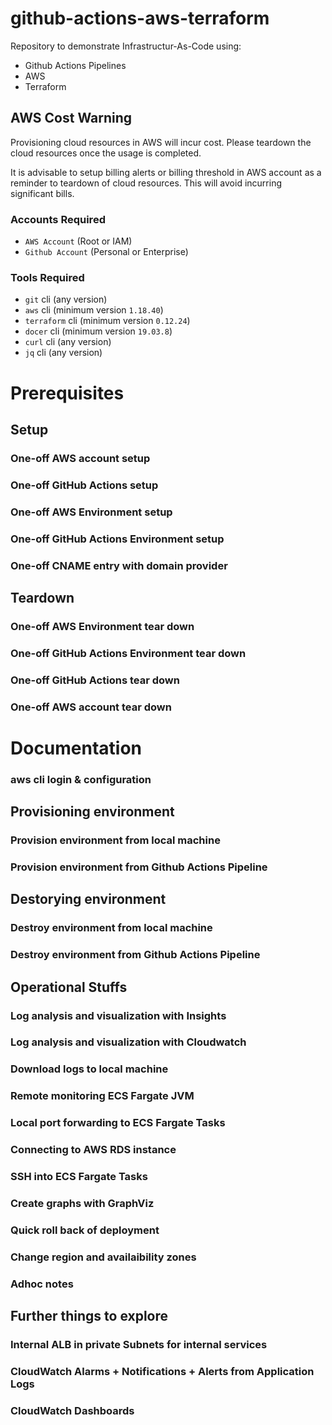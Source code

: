 # github-actions-aws-terraform

Repository to demonstrate Infrastructur-As-Code using:

* Github Actions Pipelines
* AWS
* Terraform

## AWS Cost Warning

Provisioning cloud resources in AWS will incur cost. Please teardown the cloud resources once the usage is completed.

It is advisable to setup billing alerts or billing threshold in AWS account as a reminder to teardown of cloud resources. This will avoid incurring significant bills.

### Accounts Required

* `AWS Account` (Root or IAM)
* `Github Account` (Personal or Enterprise)

### Tools Required

* `git` cli (any version)
* `aws` cli (minimum version `1.18.40`)
* `terraform` cli (minimum version `0.12.24`)
* `docer` cli (minimum version `19.03.8`)
* `curl` cli (any version)
* `jq` cli (any version)


# Prerequisites

## Setup

### One-off AWS account setup

### One-off GitHub Actions setup

### One-off AWS Environment setup

### One-off GitHub Actions Environment setup

### One-off CNAME entry with domain provider

## Teardown

### One-off AWS Environment tear down

### One-off GitHub Actions Environment tear down

### One-off GitHub Actions tear down

### One-off AWS account tear down


# Documentation

### aws cli login & configuration

## Provisioning environment

### Provision environment from local machine

### Provision environment from Github Actions Pipeline

## Destorying environment

### Destroy environment from local machine

### Destroy environment from Github Actions Pipeline

## Operational Stuffs

### Log analysis and visualization with Insights

### Log analysis and visualization with Cloudwatch

### Download logs to local machine

### Remote monitoring ECS Fargate JVM

### Local port forwarding to ECS Fargate Tasks

### Connecting to AWS RDS instance

### SSH into ECS Fargate Tasks

### Create graphs with GraphViz

### Quick roll back of deployment

### Change region and availaibility zones

### Adhoc notes

## Further things to explore

### Internal ALB in private Subnets for internal services

### CloudWatch Alarms + Notifications + Alerts from Application Logs

### CloudWatch Dashboards